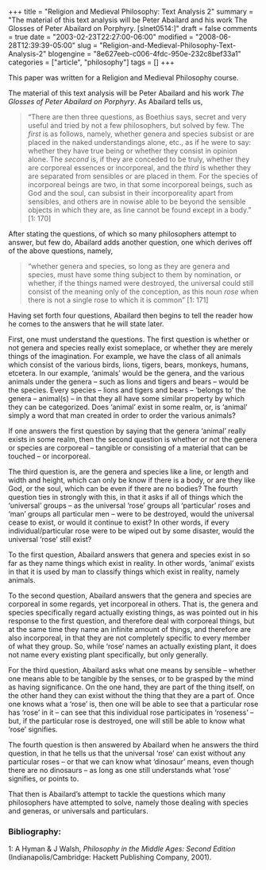 +++
title = "Religion and Medieval Philosophy: Text Analysis 2"
summary = "The material of this text analysis will be Peter Abailard and his work The Glosses of Peter Abailard on Porphyry. [slnet0514:]"
draft = false
comments = true
date = "2003-02-23T22:27:00-06:00"
modified = "2008-06-28T12:39:39-05:00"
slug = "Religion-and-Medieval-Philosophy-Text-Analysis-2"
blogengine = "8e627eeb-c006-4fdc-950e-232c8bef33a1"
categories = ["article", "philosophy"]
tags = []
+++

<div class="note">
<p>
This paper was written for a Religion and Medieval Philosophy course. 
</p>
</div>
<p>
The material of this text analysis will be Peter Abailard and his work <em>The Glosses of Peter Abailard on Porphyry</em>. As Abailard tells us,
</p>
<blockquote>
	<p>
	&ldquo;There are then three questions, as Boethius says, secret and very useful and tried by not a few philosophers, but solved by few. The <em>first</em> is as follows, namely, whether genera and species subsist or are placed in the naked understandings alone, etc., as if he were to say: whether they have true being or whether they consist in opinion alone. The <em>second</em> is, if they are conceded to be truly, whether they are corporeal essences or incorporeal, and the <em>third</em> is whether they are separated from sensibles or are placed in them. For the species of incorporeal beings are two, in that some incorporeal beings, such as God and the soul, can subsist in their incorporeality apart from sensibles, and others are in nowise able to be beyond the sensible objects in which they are, as line cannot be found except in a body.&rdquo; [1: 170]
	</p>
</blockquote>
<p>
After stating the questions, of which so many philosophers attempt to answer, but few do, Abailard adds another question, one which derives off of the above questions, namely,
</p>
<blockquote>
	<p>
	&ldquo;whether genera and species, so long as they are genera and species, must have some thing subject to them by nomination, or whether, if the things named were destroyed, the universal could still consist of the meaning only of the conception, as this noun <em>rose</em> when there is not a single rose to which it is common&rdquo; [1: 171]
	</p>
</blockquote>
<p>
Having set forth four questions, Abailard then begins to tell the reader how he comes to the answers that he will state later.
</p>
<p>
First, one must understand the questions. The first question is whether or not genera and species really exist someplace, or whether they are merely things of the imagination. For example, we have the class of all animals which consist of the various birds, lions, tigers, bears, monkeys, humans, etcetera. In our example, &lsquo;animals&rsquo; would be the genera, and the various animals under the genera &ndash; such as lions and tigers and bears &ndash; would be the species. Every species &ndash; lions and tigers and bears &ndash; &lsquo;belongs to&rsquo; the genera &ndash; animal(s) &ndash; in that they all have some similar property by which they can be categorized. Does &lsquo;animal&rsquo; exist in some realm, or, is &lsquo;animal&rsquo; simply a word that man created in order to order the various animals?
</p>
<p>
If one answers the first question by saying that the genera &lsquo;animal&rsquo; really exists in some realm, then the second question is whether or not the genera or species are corporeal &ndash; tangible or consisting of a material that can be touched &ndash; or incorporeal.
</p>
<p>
The third question is, are the genera and species like a line, or length and width and height, which can only be know if there is a body, or are they like God, or the soul, which can be even if there are no bodies? The fourth question ties in strongly with this, in that it asks if all of things which the &lsquo;universal&rsquo; groups &ndash; as the universal &lsquo;rose&rsquo; groups all &lsquo;particular&rsquo; roses and &lsquo;man&rsquo; groups all particular men &ndash; were to be destroyed, would the universal cease to exist, or would it continue to exist? In other words, if every individual/particular rose were to be wiped out by some disaster, would the universal &lsquo;rose&rsquo; still exist?
</p>
<p>
To the first question, Abailard answers that genera and species exist in so far as they name things which exist in reality. In other words, &lsquo;animal&rsquo; exists in that it is used by man to classify things which exist in reality, namely animals.
</p>
<p>
To the second question, Abailard answers that the genera and species are corporeal in some regards, yet incorporeal in others. That is, the genera and species specifically regard actually existing things, as was pointed out in his response to the first question, and therefore deal with corporeal things, but at the same time they name an infinite amount of things, and therefore are also incorporeal, in that they are not completely specific to every member of what they group. So, while &lsquo;rose&rsquo; names an actually existing plant, it does not name every existing plant specifically, but only generally.
</p>
<p>
For the third question, Abailard asks what one means by sensible &ndash; whether one means able to be tangible by the senses, or to be grasped by the mind as having significance. On the one hand, they are part of the thing itself, on the other hand they can exist without the thing that they are a part of. Once one knows what a &lsquo;rose&rsquo; is, then one will be able to see that a particular rose has &lsquo;rose&rsquo; in it &ndash; can see that this individual rose participates in &lsquo;roseness&rsquo; &ndash; but, if the particular rose is destroyed, one will still be able to know what &lsquo;rose&rsquo; signifies.
</p>
<p>
The fourth question is then answered by Abailard when he answers the third question, in that he tells us that the universal &lsquo;rose&rsquo; can exist without any particular roses &ndash; or that we can know what &lsquo;dinosaur&rsquo; means, even though there are no dinosaurs &ndash; as long as one still understands what &lsquo;rose&rsquo; signifies, or points to.
</p>
<p>
That then is Abailard&rsquo;s attempt to tackle the questions which many philosophers have attempted to solve, namely those dealing with species and generas, or universals and particulars.
</p>
<h3>Bibliography:</h3>
<p>
1: A Hyman &amp; J Walsh, <em>Philosophy in the Middle Ages: Second Edition</em> (Indianapolis/Cambridge: Hackett Publishing Company, 2001).
</p>

